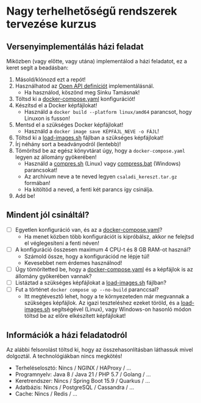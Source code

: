 # Nagy terhelhetőségű rendszerek tervezése kurzus

## Versenyimplementálás házi feladat

Miközben (vagy előtte, vagy utána) implementálod a házi feladatot, ez a keret segít a beadásban:

1. Másold/klónozd ezt a repót!
2. Használhatod az [Open API definíciót](./openapi.yaml) implementálásnál.
    * Ha használod, köszönd meg Sinku Tamásnak!
3. Töltsd ki a [docker-compose.yaml](./docker-compose.yaml) konfigurációt!
4. Készítsd el a Docker képfájlokat!
    * Használd a `docker build --platform linux/amd64` parancsot, hogy Linuxon is fusson!
5. Mentsd el a szükséges Docker képfájlokat!
    * Használd a `docker image save KÉPFÁJL_NEVE -o FÁJL`!
6. Töltsd ki a [load-images.sh](./load-images.sh) fájlban a szükséges képfájlokat!
7. Írj néhány sort a beadványodról (lentebb)!
8. Tömörítsd be az egész könyvtárat úgy, hogy a `docker-compose.yaml` legyen az állomány gyökerében!
    * Használd a [compres.sh](./compress.sh) (Linux) vagy [compress.bat](./compress.bat) (Windows) parancsokat!
    * Az archívum neve a te neved legyen `csaladi_kereszt.tar.gz` formában!
    * Ha kitöltöd a neved, a fenti két parancs így csinálja.
9. Add be!

## Mindent jól csináltál?

* [ ] Egyetlen konfiguráció van, és az a [docker-compose.yaml](./docker-compose.yaml)?
    * Ha menet közben több konfigurációt is kipróbálsz, akkor ne felejtsd el véglegesíteni a fenti néven!
* [ ] A konfiguráció összesen maximum 4 CPU-t és 8 GB RAM-ot használ?
    * Számold össze, hogy a konfigurációd ne lépje túl!
    * Kevesebbet nem érdemes használnod!
* [ ] Úgy tömörítetted be, hogy a [docker-compose.yaml](./docker-compose.yaml) és a képfájlok is az állomány gyökerében
  vannak?
* [ ] Listáztad a szükséges képfájlokat a [load-images.sh](./load-images.sh) fájlban?
* [ ] Fut a történet `docker compose up --no-build` paranccsal?
    * Itt megtévesztő lehet, hogy a te környezeteden már megvannak a szükséges képfájlok.
      Az igazi teszteléshez ezeket töröld, és a [load-images.sh](./load-images.sh) segítségével (Linux), vagy Windows-on
      hasonló módon töltsd be az előre elkészített képfájlokat!

## Információk a házi feladatodról

Az alábbi felsorolást töltsd ki, hogy az összehasonlításban láthassuk mivel dolgoztál.
A technológiákban nincs megkötés! 

* Terheléselosztó: Nincs / NGINX / HAProxy / ...
* Programnyelv: Java 8 / Java 21 / PHP 5.7 / Golang / ...
* Keretrendszer: Nincs / Spring Boot 15.9 / Quarkus / ...
* Adatbázis: Nincs / PostgreSQL / Cassandra / ...
* Cache: Nincs / Redis / ...
